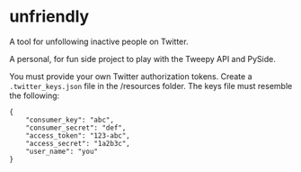 # unfriendly
A tool for unfollowing inactive people on Twitter.

A personal, for fun side project to play with the Tweepy API and PySide.

You must provide your own Twitter authorization tokens. Create a `.twitter_keys.json` file in the /resources folder. The keys file must resemble the following:

    {
        "consumer_key": "abc",
        "consumer_secret": "def",
        "access_token": "123-abc",
        "access_secret": "1a2b3c",
        "user_name": "you"
    }
